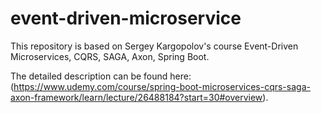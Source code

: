 # event-driven-microservice

This repository is based on Sergey Kargopolov's course Event-Driven Microservices, CQRS, SAGA, Axon, Spring Boot.  

The detailed description can be found here: (https://www.udemy.com/course/spring-boot-microservices-cqrs-saga-axon-framework/learn/lecture/26488184?start=30#overview).
